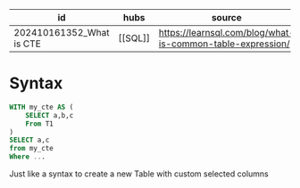 
| id                       | hubs    | source                                                     |
| ------------------------ | ------- | ---------------------------------------------------------- |
| 202410161352_What is CTE | [[SQL]] | https://learnsql.com/blog/what-is-common-table-expression/ |
# Syntax
```sql
WITH my_cte AS (
	SELECT a,b,c
	From T1
)
SELECT a,c
from my_cte
Where ...

```
Just like a syntax to create a new Table with custom selected columns 